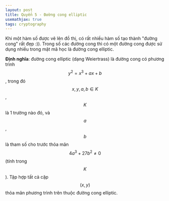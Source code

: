 ```yaml
---
layout: post
title: Quyển 5 - Đường cong elliptic
usemathjax: true
tags: cryptography
---
```


Khi một hàm số được vẽ lên đồ thị, có rất nhiều hàm số tạo thành "đường cong" rất đẹp :)). Trong số các đường cong thì có một đường cong được sử dụng nhiều trong mật mã học là đường cong elliptic.

**Định nghĩa**: đường cong elliptic (dạng Weiertrass) là đường cong có phương trình $$y^2 = x^3 + ax + b$$, trong đó $$x, y, a, b \in K$$, $$K$$ là 1 trường nào đó, và $$a$$, $$b$$ là tham số cho trước thỏa mãn $$4a^3 + 27b^2 \neq 0$$ (tính trong $$K$$). Tập hợp tất cả cặp $$(x, y)$$ thỏa mãn phương trình trên thuộc đường cong elliptic.
